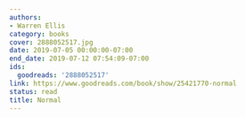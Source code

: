 ```yaml
---
authors:
- Warren Ellis
category: books
cover: 2888052517.jpg
date: 2019-07-05 00:00:00-07:00
end_date: 2019-07-12 07:54:09-07:00
ids:
  goodreads: '2888052517'
link: https://www.goodreads.com/book/show/25421770-normal
status: read
title: Normal
---
```

